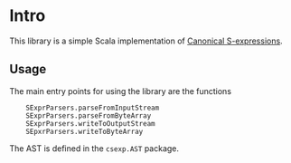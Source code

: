# Intro

This library is a simple Scala implementation of [Canonical S-expressions](https://en.wikipedia.org/wiki/Canonical_S-expressions).

## Usage

The main entry points for using the library are the functions

```
    SExprParsers.parseFromInputStream
    SExprParsers.parseFromByteArray
    SExprParsers.writeToOutputStream
    SEpxrParsers.writeToByteArray
```

The AST is defined in the `csexp.AST` package.
